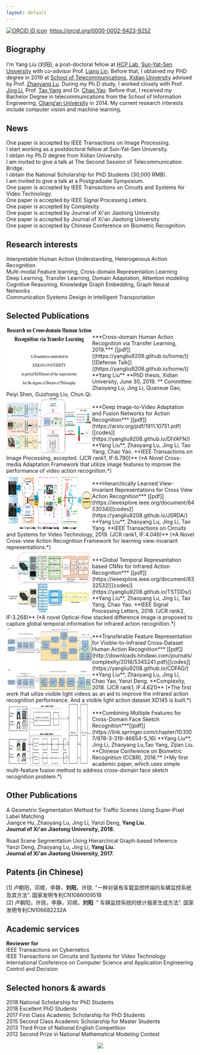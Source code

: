 ```yaml
---
layout: default
---
```

<div itemscope itemtype="https://schema.org/Person"><a itemprop="sameAs" content="https://orcid.org/0000-0002-9423-9252" href="https://orcid.org/0000-0002-9423-9252" target="orcid.widget" rel="noopener noreferrer" style="vertical-align:top;"><img src="https://orcid.org/sites/default/files/images/orcid_16x16.png" style="width:1em;margin-right:.5em;" alt="ORCID iD icon">https://orcid.org/0000-0002-9423-9252</a></div>   

## Biography
I'm Yang Liu (刘阳), a post-doctoral fellow at [HCP Lab](http://www.sysu-hcp.net/home/), [Sun-Yat-Sen University](http://www.sysu.edu.cn/) with co-advisor Prof. [Liang Lin](http://www.linliang.net/). Before that, I obtained my PHD degree in 2019 at [School of Telecommunications](http://ste.xidian.edu.cn/), [Xidian University](https://www.xidian.edu.cn/) advised by Prof. [Zhaoyang Lu](http://web.xidian.edu.cn/zhylu/). During my Ph.D study, I worked closely with Prof. [Jing Li](https://web.xidian.edu.cn/jingli/), Prof. [Tao Yang](https://scholar.google.com/citations?hl=en&user=Lvn4nH8AAAAJ) and Dr. [Chao Yao](https://scholar.google.com/citations?user=n6w02qoAAAAJ&hl=en). Before that, I received my Bachelor Degree in telecommunications from the School of Information Engineering, [Chang’an University](http://www.chd.edu.cn/) in 2014. My current research interests include computer vision and machine learning.  

## News
One paper is accepted by IEEE Transactions on Image Processing.   
I start working as a postdoctoral fellow at Sun-Yat-Sen University.       
I obtain my Ph.D degree from Xidian University.   
I am invited to give a talk at The Second Session of Telecommunication Bridge.  
I obtain the National Scholarship for PhD Students (30,000 RMB).    
I am invited to give a talk at a Postgraduate Symposium.   
One paper is accepted by IEEE Transactions on Circuits and Systems for Video Technology.   
One paper is accepted by IEEE Signal Processing Letters.  
One paper is accepted by Complexity.   
One paper is accepted by Journal of Xi'an Jiaotong University.  
One paper is accepted by Journal of Xi'an Jiaotong University.  
One paper is accepted by Chinese Conference on Biometric Recognition.  

## Research interests
Interpretable Human Action Understanding, Heterogenous Action Recognition  
Multi-modal Feature learning, Cross-domain Representation Learning  
Deep Learning, Transfer Learning, Domain Adaptation, Attention modeling  
Cognitive Reasoning, Knowledge Graph Embedding, Graph Neural Networks  
Communication Systems Design in Intelligent Transportation    

## Selected Publications 
<div align="left">
          <a>
            <img border="0" src="./PHD_thesis.png" align="left" width="230" height="160">
          </a> 
</div>
***Cross-domain Human Action Recognition via Transfer Learning, 2019.*** [[pdf]]((https://yangliu9208.github.io/home/))[[Defense Talk]]((https://yangliu9208.github.io/home/))    
**Yang Liu**    
**PhD thesis, Xidian University, June 30, 2019. **   
Committee: Zhaoyang Lu, Jing Li, Quanxue Gao, Peiyi Shen, Guizhong Liu, Chun Qi.  

<div align="left">
          <a>
            <img border="0" src="./TIP.png" align="left" width="230" height="150">
          </a> 
</div>
***Deep Image-to-Video Adaptation and Fusion Networks for Action Recognition*** [[pdf]](https://arxiv.org/pdf/1911.10751.pdf)[[codes]](https://yangliu9208.github.io/DIVAFN/)             
**Yang Liu**, Zhaoyang Lu, Jing Li, Tao Yang, Chao Yao.    
**IEEE Transactions on Image Processing, accepted. (JCR rank1, IF:6.790)**   
(*A Novel Cross-media Adaptation Framework that utilize image features to improve the performance of video action recognition.*)  

<div align="left">
          <a>
            <img border="0" src="./TCSVT.png" align="left" width="230" height="150">
          </a> 
</div>
***Hierarchically Learned View-Invariant Representations for Cross View Action Recognition*** [[pdf]](https://ieeexplore.ieee.org/document/8453034)[[codes]](https://yangliu9208.github.io/JSRDA/)     
**Yang Liu**, Zhaoyang Lu, Jing Li, Tao Yang.  
**IEEE Transactions on Circuits and Systems for Video Technology, 2019. (JCR rank1, IF:4.046)**  
(*A Novel Cross-view Action Recognition Framework for learning view-invariant representations.*)  
  

<div align="left">
          <a>
            <img border="0" src="./SPL.png" align="left" width="230" height="170">
          </a> 
</div>
***Global Temporal Representation based CNNs for Infrared Action Recognition*** [[pdf]](https://ieeexplore.ieee.org/document/8332532)[[codes]](https://yangliu9208.github.io/TSTDDs/)          
**Yang Liu**, Zhaoyang Lu, Jing Li, Tao Yang, Chao Yao.   
**IEEE Signal Processing Letters, 2018.  (JCR rank2, IF:3.268)**   
(*A novel Optical-flow stacked difference image is proposed to capture global temporal information for infrared action recognition.*)  
<div align="left">
          <a>
            <img border="0" src="./Complexity.png" align="left" width="230" height="170">
          </a> 
</div>
***Transferable Feature Representation for Visible-to-Infrared Cross-Dataset Human Action Recognition*** [[pdf]](http://downloads.hindawi.com/journals/complexity/2018/5345241.pdf)[[codes]](https://yangliu9208.github.io/CDFAG/)       
**Yang Liu**, Zhaoyang Lu, Jing Li, Chao Yao, Yanzi Deng.  
**Complexity, 2018. (JCR rank1, IF:4.621)**      
(*The first work that uilize visible light videos as an aid to improve the infrared action recognition performance. And a visible light action dataset XD145 is built.*)   

<div align="left">
          <a>
            <img border="0" src="./CCBR.png" align="left" width="230" height="170">
          </a> 
</div>
***Combining Multiple Features for Cross-Domain Face Sketch Recognition***[[pdf]](https://link.springer.com/chapter/10.1007/978-3-319-46654-5_16)        
**Yang Liu**, Jing Li, Zhaoyang Lu,Tao Yang, Zijian Liu.  
**Chinese Conference on Biometric Recognition (CCBR), 2016.**   
(*My first academic paper, which uses simple multi-feature fusion method to address cross-domain face sketch recognition problem.*)  

## Other Publications   

A Geometric Segmentation Method for Traffic Scenes Using Super-Pixel Label Matching  
Jiangce Hu, Zhaoyang Lu, Jing Li, Yanzi Deng, **Yang Liu**.  
**Journal of Xi'an Jiaotong University, 2018.**  
 
Road Scene Segmentation Using Hierarchical Graph-based Inference  
Yanzi Deng, Zhaoyang Lu, Jing Li, **Yang Liu.**  
**Journal of Xi'an Jiaotong University, 2017.**  

## Patents (in Chinese) 
[1] 卢朝阳，邓顺，李静，**刘阳**，许琼. "一种对装有车载监控终端的车辆监控系统及其方法". 国家发明专利CN106600951B    
[2] 卢朝阳，许琼，李静，邓顺，**刘阳**. " 车辆监控系统的统计报表生成方法". 国家发明专利CN106682232A  

## Academic services 
**Reviewer for**   
IEEE Transactions on Cybernetics  
IEEE Transactions on Circuits and Systems for Video Technology  
International Conference on Computer Science and Application Engineering   
Control and Decision   

## Selected honors & awards  
2018 National Scholarship for PhD Students  
2018 Excellent PhD Students      
2017 First Class Academic Scholarship for PhD Students  
2015 Second Class Academic Scholarship for Master Students   
2013 Third Prize of National English Competition   
2012 Second Prize in National Mathematical Modeling Contest

<div align="center">
<a href="https://clustrmaps.com/site/1afab"  title="Visit tracker"><img src="//www.clustrmaps.com/map_v2.png?d=4gcumkWOGcGMkP7mPeNRWlKjBOWOoFnp4f3NrPlhG8U&cl=ffffff" /></a>
</div> 
